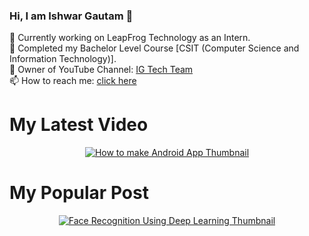 ### Hi, I am Ishwar Gautam 👋<br>
🔭 Currently working on LeapFrog Technology as an Intern.<br>
📖 Completed my Bachelor Level Course [CSIT (Computer Science and Information Technology)].<br>
📼 Owner of YouTube Channel: <a href="https://www.youtube.com/c/igtechteam">IG Tech Team</a><br>
📫 How to reach me: <a href="https://ishwargautam.blogspot.com/#ContactForm1">click here</a><br>

<!--
![Github stats](https://github-readme-stats.vercel.app/api?username=ishwargautam&theme=highcontrast&show_icons=true&count_private=true)


<a href="https://app.daily.dev/ishwargautam"><img src="https://api.daily.dev/devcards/a810598a3bc84b5fb1cdcaacedc540d5.png?r=tsz" width="400" alt="Ishwar Gautam's Dev Card"/></a>

![Top Languages Card](https://github-readme-stats.vercel.app/api/top-langs/?username=ishwargautam)
<br>
This language <b>(jupyter notebook)</b> is nothing other than <b>Python Programming Language</b>. I spend most time in doing Python Programming Language. <br>
[Jupyter notebook takes extension 'ipynb' and python file takes extension 'py'; so it is making difference on these two]
-->
<h1>My Latest Video</h1>
<a href="https://youtu.be/gFjmkPBVJK0" title="Make Android Application With Python Programming Language And Kivy Tool">
  <p align="center">
    <img src="https://i9.ytimg.com/vi/gFjmkPBVJK0/maxresdefault.jpg?time=1640180100000&sqp=CITTjI4G&rs=AOn4CLC3eJDt_pZvS3oTen0ixuql5oy2DA" alt="How to make Android App Thumbnail"/>
  </p>
</a>

<h1>My Popular Post</h1>
<a href="https://ishwargautam.blogspot.com/2021/07/face-recognition-system-using-deep.html" title="Face Recognition Using Deep Learning">
  <p align="center">
    <img src="https://i9.ytimg.com/vi/-I-kSz0rblU/maxresdefault.jpg?time=1640183400000&sqp=COjsjI4G&rs=AOn4CLAnVv6awNuMhSS1JlHaS2dw6eof3A" alt="Face Recognition Using Deep Learning Thumbnail"/>
  </p>
</a>






